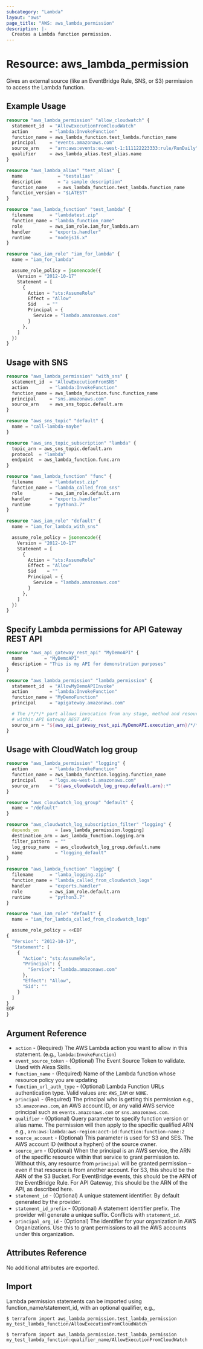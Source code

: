```yaml
---
subcategory: "Lambda"
layout: "aws"
page_title: "AWS: aws_lambda_permission"
description: |-
  Creates a Lambda function permission.
---
```


# Resource: aws_lambda_permission

Gives an external source (like an EventBridge Rule, SNS, or S3) permission to access the Lambda function.

## Example Usage

```terraform
resource "aws_lambda_permission" "allow_cloudwatch" {
  statement_id  = "AllowExecutionFromCloudWatch"
  action        = "lambda:InvokeFunction"
  function_name = aws_lambda_function.test_lambda.function_name
  principal     = "events.amazonaws.com"
  source_arn    = "arn:aws:events:eu-west-1:111122223333:rule/RunDaily"
  qualifier     = aws_lambda_alias.test_alias.name
}

resource "aws_lambda_alias" "test_alias" {
  name             = "testalias"
  description      = "a sample description"
  function_name    = aws_lambda_function.test_lambda.function_name
  function_version = "$LATEST"
}

resource "aws_lambda_function" "test_lambda" {
  filename      = "lambdatest.zip"
  function_name = "lambda_function_name"
  role          = aws_iam_role.iam_for_lambda.arn
  handler       = "exports.handler"
  runtime       = "nodejs16.x"
}

resource "aws_iam_role" "iam_for_lambda" {
  name = "iam_for_lambda"

  assume_role_policy = jsonencode({
    Version = "2012-10-17"
    Statement = [
      {
        Action = "sts:AssumeRole"
        Effect = "Allow"
        Sid    = ""
        Principal = {
          Service = "lambda.amazonaws.com"
        }
      },
    ]
  })
}
```

## Usage with SNS

```terraform
resource "aws_lambda_permission" "with_sns" {
  statement_id  = "AllowExecutionFromSNS"
  action        = "lambda:InvokeFunction"
  function_name = aws_lambda_function.func.function_name
  principal     = "sns.amazonaws.com"
  source_arn    = aws_sns_topic.default.arn
}

resource "aws_sns_topic" "default" {
  name = "call-lambda-maybe"
}

resource "aws_sns_topic_subscription" "lambda" {
  topic_arn = aws_sns_topic.default.arn
  protocol  = "lambda"
  endpoint  = aws_lambda_function.func.arn
}

resource "aws_lambda_function" "func" {
  filename      = "lambdatest.zip"
  function_name = "lambda_called_from_sns"
  role          = aws_iam_role.default.arn
  handler       = "exports.handler"
  runtime       = "python3.7"
}

resource "aws_iam_role" "default" {
  name = "iam_for_lambda_with_sns"

  assume_role_policy = jsonencode({
    Version = "2012-10-17"
    Statement = [
      {
        Action = "sts:AssumeRole"
        Effect = "Allow"
        Sid    = ""
        Principal = {
          Service = "lambda.amazonaws.com"
        }
      },
    ]
  })
}
```

## Specify Lambda permissions for API Gateway REST API

```terraform
resource "aws_api_gateway_rest_api" "MyDemoAPI" {
  name        = "MyDemoAPI"
  description = "This is my API for demonstration purposes"
}

resource "aws_lambda_permission" "lambda_permission" {
  statement_id  = "AllowMyDemoAPIInvoke"
  action        = "lambda:InvokeFunction"
  function_name = "MyDemoFunction"
  principal     = "apigateway.amazonaws.com"

  # The /*/*/* part allows invocation from any stage, method and resource path
  # within API Gateway REST API.
  source_arn = "${aws_api_gateway_rest_api.MyDemoAPI.execution_arn}/*/*/*"
}
```

## Usage with CloudWatch log group

```terraform
resource "aws_lambda_permission" "logging" {
  action        = "lambda:InvokeFunction"
  function_name = aws_lambda_function.logging.function_name
  principal     = "logs.eu-west-1.amazonaws.com"
  source_arn    = "${aws_cloudwatch_log_group.default.arn}:*"
}

resource "aws_cloudwatch_log_group" "default" {
  name = "/default"
}

resource "aws_cloudwatch_log_subscription_filter" "logging" {
  depends_on      = [aws_lambda_permission.logging]
  destination_arn = aws_lambda_function.logging.arn
  filter_pattern  = ""
  log_group_name  = aws_cloudwatch_log_group.default.name
  name            = "logging_default"
}

resource "aws_lambda_function" "logging" {
  filename      = "lamba_logging.zip"
  function_name = "lambda_called_from_cloudwatch_logs"
  handler       = "exports.handler"
  role          = aws_iam_role.default.arn
  runtime       = "python3.7"
}

resource "aws_iam_role" "default" {
  name = "iam_for_lambda_called_from_cloudwatch_logs"

  assume_role_policy = <<EOF
{
  "Version": "2012-10-17",
  "Statement": [
    {
      "Action": "sts:AssumeRole",
      "Principal": {
        "Service": "lambda.amazonaws.com"
      },
      "Effect": "Allow",
      "Sid": ""
    }
  ]
}
EOF
}
```

## Argument Reference

* `action` - (Required) The AWS Lambda action you want to allow in this statement. (e.g., `lambda:InvokeFunction`)
* `event_source_token` - (Optional) The Event Source Token to validate.  Used with Alexa Skills.
* `function_name` - (Required) Name of the Lambda function whose resource policy you are updating
* `function_url_auth_type` - (Optional) Lambda Function URLs authentication type. Valid values are: `AWS_IAM` or `NONE`.
* `principal` - (Required) The principal who is getting this permission e.g., `s3.amazonaws.com`, an AWS account ID, or any valid AWS service principal such as `events.amazonaws.com` or `sns.amazonaws.com`.
* `qualifier` - (Optional) Query parameter to specify function version or alias name. The permission will then apply to the specific qualified ARN e.g., `arn:aws:lambda:aws-region:acct-id:function:function-name:2`
* `source_account` - (Optional) This parameter is used for S3 and SES. The AWS account ID (without a hyphen) of the source owner.
* `source_arn` - (Optional) When the principal is an AWS service, the ARN of the specific resource within that service to grant permission to.
  Without this, any resource from `principal` will be granted permission – even if that resource is from another account.
  For S3, this should be the ARN of the S3 Bucket.
  For EventBridge events, this should be the ARN of the EventBridge Rule.
  For API Gateway, this should be the ARN of the API, as described here.
* `statement_id` - (Optional) A unique statement identifier. By default generated by the provider.
* `statement_id_prefix` - (Optional) A statement identifier prefix. The provider will generate a unique suffix. Conflicts with `statement_id`.
* `principal_org_id` - (Optional) The identifier for your organization in AWS Organizations. Use this to grant permissions to all the AWS accounts under this organization.

[1]: https://developer.amazon.com/docs/custom-skills/host-a-custom-skill-as-an-aws-lambda-function.html#use-aws-cli
[2]: https://docs.aws.amazon.com/apigateway/latest/developerguide/api-gateway-control-access-using-iam-policies-to-invoke-api.html
[3]: https://docs.aws.amazon.com/lambda/latest/dg/urls-auth.html

## Attributes Reference

No additional attributes are exported.

## Import

Lambda permission statements can be imported using function_name/statement_id, with an optional qualifier, e.g.,

```
$ terraform import aws_lambda_permission.test_lambda_permission my_test_lambda_function/AllowExecutionFromCloudWatch

$ terraform import aws_lambda_permission.test_lambda_permission my_test_lambda_function:qualifier_name/AllowExecutionFromCloudWatch
```
